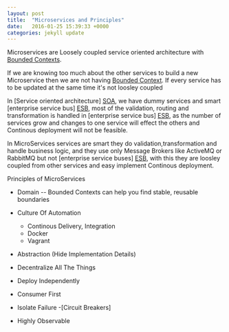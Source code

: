 ```yaml
---
layout: post
title:  "Microservices and Principles"
date:   2016-01-25 15:39:33 +0000
categories: jekyll update
---
```


Microservices are Loosely coupled service oriented architecture with [Bounded Contexts][Bounded-Context].


If we are knowing too much about the other services to build a new Microservice then we are not having [Bounded Context][Bounded-Context].
If every service has to be updated at the same time it's not loosley coupled

In [Service oriented architecture] [SOA], we have dummy services and smart [enterprise service bus] [ESB], most of the validation, routing and transformation is handled in [enterprise service bus] [ESB], as the number of services grow and changes to one service will effect the others and Continous deployment will not be feasible.

 In MicroServices services are smart they do validation,transformation and handle business logic, and they use only Message Brokers like ActiveMQ or RabbitMQ but not [enterprise service buses] [ESB], with this they are loosley coupled from other services and easy implement  Continous deployment.

Principles of MicroServices

- Domain -- Bounded Contexts can help you find stable, reusable boundaries
- Culture Of Automation
	- Continous Delivery, Integration
	- Docker
	- Vagrant

- Abstraction (Hide Implementation Details)
- Decentralize All The Things
- Deploy Independently
- Consumer First
- Isolate Failure -[Circuit Breakers]
- Highly Observable



[Bounded-Context]: http://martinfowler.com/bliki/BoundedContext.html
[ESB]:https://en.wikipedia.org/wiki/Enterprise_service_bus
[SOA]:https://en.wikipedia.org/wiki/Service-oriented_architecture
